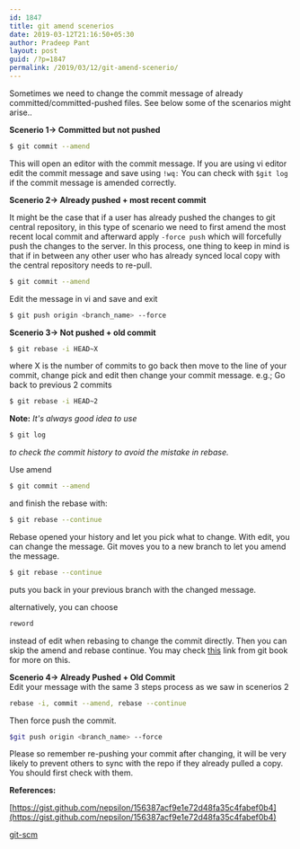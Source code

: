 ```yaml
---
id: 1847
title: git amend scenerios
date: 2019-03-12T21:16:50+05:30
author: Pradeep Pant
layout: post
guid: /?p=1847
permalink: /2019/03/12/git-amend-scenerio/
---
```

Sometimes we need to change the commit message of already committed/committed-pushed files. See below some of the scenarios might arise<g class="gr_ gr\_4 gr-alert gr\_gramm gr\_inline\_cards gr\_run\_anim Punctuation multiReplace" id="4" data-gr-id="4">..</g> 

**Scenerio 1-> Committed but not pushed**

````bash 
$ git commit --amend 
````

This will open an editor with the commit message. If you are using vi editor edit the commit message and save using ````!wq:```` 
You can check with ````$git log```` 
if the commit message is amended correctly.

**Scenerio 2-> Already pushed + most recent commit**

It might be the case that if a user has already pushed the changes to git central repository, in this type of scenario we need to first amend the most recent local commit and afterward apply ````-force push```` 
which will forcefully push the changes to the server. In this process, one thing to keep in mind is that if in between any other user who has already synced local copy with the central repository needs to re-pull.

````bash
$ git commit --amend
````
Edit the message in vi and save and exit

````bash 
$ git push origin <branch_name> --force 
````

  
**Scenerio 3-> Not pushed + old commit** 

````bash 
$ git rebase -i HEAD~X
````

where X is the number of commits to go back then move to the line of your commit, change pick and edit then change your commit message.
e.g.; Go back to previous 2 commits

````bash 
$ git rebase -i HEAD~2
````
**Note:** *It's always good idea to use* 
````bash 
$ git log 
````
*to check the commit history to avoid the mistake in rebase.*

Use amend 

````bash 
$ git commit --amend 
````
and finish the rebase with:

````bash 
$ git rebase --continue
````

Rebase opened your history and let you pick what to change. With edit, you can change the message. Git moves you to a new branch to let you amend the message. 
````bash 
$ git rebase --continue
```` 
puts you back in your previous branch with the changed message. 

alternatively, you can choose 
````bash 
reword
```` 
instead of edit when rebasing to change the commit directly. Then you can skip the amend and rebase continue. You may check [this](https://git-scm.com/book/en/v2/Git-Tools-Rewriting-History) link from git book for more on this.

**Scenerio 4-> Already Pushed + Old Commit**  
Edit your message with the same 3 steps process as we saw in scenerios 2 
````bash 
rebase -i, commit --amend, rebase --continue
````
Then force push the commit.

````bash 
$git push origin <branch_name> --force
````

Please so remember re-pushing your commit after changing, it will be very likely to prevent others to sync with the repo if they already pulled a copy. You should first check with them.


**References:** 

[https://gist.github.com/nepsilon/156387acf9e1e72d48fa35c4fabef0b4](https://gist.github.com/nepsilon/156387acf9e1e72d48fa35c4fabef0b4)

[git-scm](https://git-scm.com/book/en/v2/Git-Tools-Rewriting-History)




<p class="has-text-color has-small-font-size has-pale-cyan-blue-color">
  <br />
</p>
